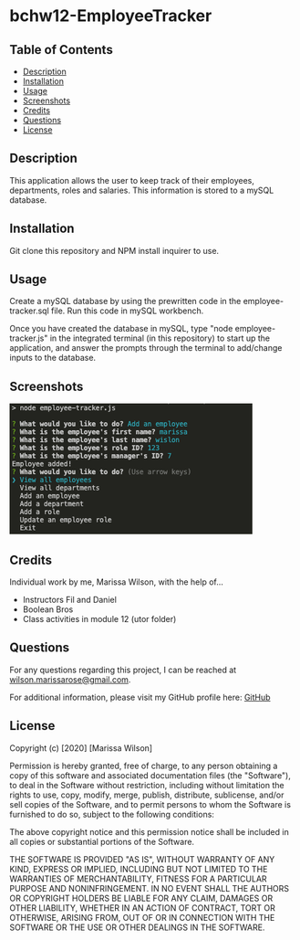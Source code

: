 # bchw12-EmployeeTracker

## Table of Contents

* [Description](#description)
* [Installation](#installation)
* [Usage](#usage)
* [Screenshots](#screenshots)
* [Credits](#credits)
* [Questions](#questions)
* [License](#license)

## Description
This application allows the user to keep track of their employees, departments, roles and salaries. This information is stored to a mySQL database.

## Installation
Git clone this repository and NPM install inquirer to use.

## Usage
Create a mySQL database by using the prewritten code in the employee-tracker.sql file. Run this code in mySQL workbench.

Once you have created the database in mySQL, type "node employee-tracker.js" in the integrated terminal (in this repository) to start up the application, and answer the prompts through the terminal to add/change inputs to the database.

## Screenshots
![Terminal view](images/terminal.png)

## Credits
Individual work by me, Marissa Wilson, with the help of...

* Instructors Fil and Daniel
* Boolean Bros
* Class activities in module 12 (utor folder)

## Questions
For any questions regarding this project, I can be reached at wilson.marissarose@gmail.com.

For additional information, please visit my GitHub profile here:
[GitHub](https://github.com/marissarrwilson)

## License
Copyright (c) [2020] [Marissa Wilson]

Permission is hereby granted, free of charge, to any person obtaining a copy of this software and associated documentation files (the "Software"), to deal in the Software without restriction, including without limitation the rights to use, copy, modify, merge, publish, distribute, sublicense, and/or sell copies of the Software, and to permit persons to whom the Software is furnished to do so, subject to the following conditions:

The above copyright notice and this permission notice shall be included in all copies or substantial portions of the Software.

THE SOFTWARE IS PROVIDED "AS IS", WITHOUT WARRANTY OF ANY KIND, EXPRESS OR IMPLIED, INCLUDING BUT NOT LIMITED TO THE WARRANTIES OF MERCHANTABILITY, FITNESS FOR A PARTICULAR PURPOSE AND NONINFRINGEMENT. IN NO EVENT SHALL THE AUTHORS OR COPYRIGHT HOLDERS BE LIABLE FOR ANY CLAIM, DAMAGES OR OTHER LIABILITY, WHETHER IN AN ACTION OF CONTRACT, TORT OR OTHERWISE, ARISING FROM, OUT OF OR IN CONNECTION WITH THE SOFTWARE OR THE USE OR OTHER DEALINGS IN THE SOFTWARE.